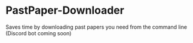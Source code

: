 # PastPaper-Downloader
Saves time by downloading past papers you need from the command line (Discord bot coming soon)

